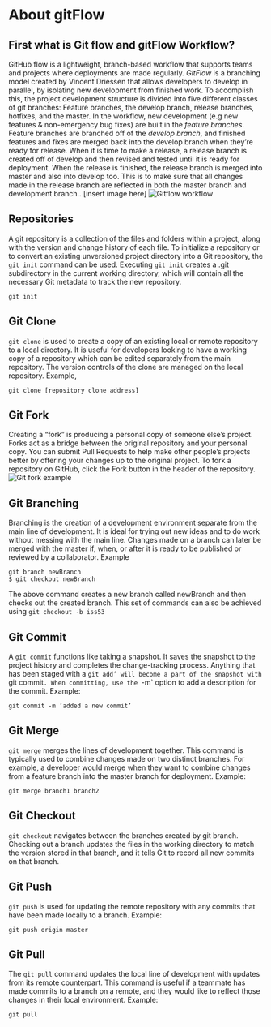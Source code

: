 # About gitFlow

## First what is Git flow and gitFlow Workflow? 
GitHub flow is a lightweight, branch-based workflow that supports teams and projects where deployments are made regularly. _*GitFlow*_ is a branching model created by Vincent Driessen that allows developers to develop in parallel, by isolating new development from finished work. 
To accomplish this, the project development structure is divided into five different classes of git branches: Feature branches, the develop branch, release branches, hotfixes, and the master. In the workflow, new development (e.g new features & non-emergency bug fixes) are built in the *feature branches*. Feature branches are branched off of the *develop branch*, and finished features and fixes are merged back into the develop branch when they’re ready for release. When it is time to make a release, a release branch is created off of develop and then revised and tested until it is ready for deployment. When the release is finished, the release branch is merged into master and also into develop too. This is to make sure that all changes made in the release branch are reflected in both the master branch and development branch.. 
[insert image here]
![Gitflow workflow](~/images/gitflow.png)


## Repositories
A git repository is a collection of the files and folders within a project, along with the version and change history of each file. To initialize a repository or to convert an existing unversioned project directory into a Git repository, the  `git init` command can be used. Executing `git init` creates a .git subdirectory in the current working directory, which will contain all the necessary Git metadata to track the new repository.

```
git init
```

## Git Clone
`git clone` is used to create a copy of an existing local or remote repository to a local directory. It is useful for developers looking to have a working copy of a repository which can be edited separately from the main repository. The version controls of the clone are managed on the local repository.
Example, 
```
git clone [repository clone address]
```

## Git Fork
Creating a “fork” is producing a personal copy of someone else’s project. Forks act as a bridge between the original repository and your personal copy. You can submit Pull Requests to help make other people’s projects better by offering your changes up to the original project. To fork a repository on GitHub, click the Fork button in the header of the repository. 
![Git fork example](../images/gitfork.png)
 
## Git Branching
Branching is the creation of a development environment separate from the main line of development. It is ideal for trying out new ideas and to do work without messing with the main line. Changes made on a branch can later be merged with the master if, when, or after it is ready to be published or reviewed by a collaborator.
Example
```
git branch newBranch
$ git checkout newBranch
```
The above command creates a new branch called newBranch and then checks out the created branch. This set of commands can also be achieved using `git checkout -b iss53`

## Git Commit
A `git commit` functions like taking a snapshot.  It saves the snapshot to the project history and completes the change-tracking process. Anything that has been staged with a `git add’ will become a part of the snapshot with `git commit`. When committing, use the `-m` option to add a description for the commit.
Example:
```
git commit -m ‘added a new commit’
```

## Git Merge
`git merge` merges the lines of development together. This command is typically used to combine changes made on two distinct branches. For example, a developer would merge when they want to combine changes from a feature branch into the master branch for deployment.
Example:
```
git merge branch1 branch2 
```

## Git Checkout
`git checkout` navigates between the branches created by git branch. Checking out a branch updates the files in the working directory to match the version stored in that branch, and it tells Git to record all new commits on that branch.

## Git Push
`git push`  is used for updating the remote repository with any commits that have been made locally to a branch.
Example:
```
git push origin master
```

## Git Pull
The `git pull` command updates the local line of development with updates from its remote counterpart. This command is useful if a teammate has made commits to a branch on a remote, and they would like to reflect those changes in their local environment. 
Example:
```
git pull
```




